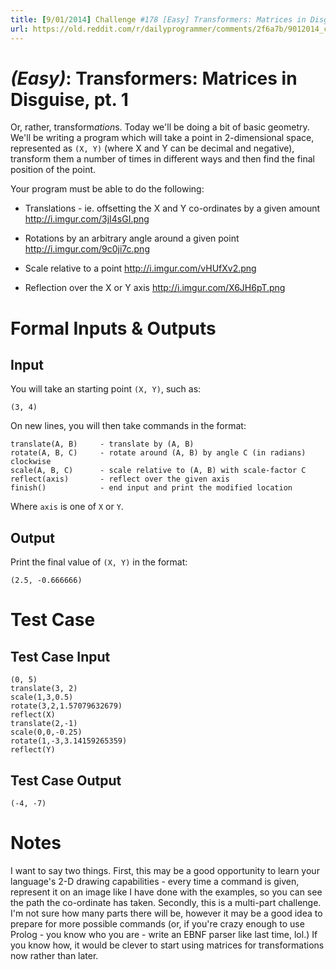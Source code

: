 ```yaml
---
title: [9/01/2014] Challenge #178 [Easy] Transformers: Matrices in Disguise, pt. 1
url: https://old.reddit.com/r/dailyprogrammer/comments/2f6a7b/9012014_challenge_178_easy_transformers_matrices/
---
```


# [](#EasyIcon) *(Easy)*: Transformers: Matrices in Disguise, pt. 1

Or, rather, transform*ation*s. Today we'll be doing a bit of basic geometry. We'll be writing a program which will take a point in 2-dimensional space, represented as `(X, Y)` (where X and Y can be decimal and negative), transform them a number of times in different ways and then find the final position of the point.

Your program must be able to do the following:

* Translations - ie. offsetting the X and Y co-ordinates by a given amount http://i.imgur.com/3jI4sGI.png

* Rotations by an arbitrary angle around a given point http://i.imgur.com/9c0ji7c.png

* Scale relative to a point http://i.imgur.com/vHUfXv2.png

* Reflection over the X or Y axis http://i.imgur.com/X6JH6pT.png

# Formal Inputs & Outputs

## Input

You will take an starting point `(X, Y)`, such as:

    (3, 4)

On new lines, you will then take commands in the format:

    translate(A, B)     - translate by (A, B)
    rotate(A, B, C)     - rotate around (A, B) by angle C (in radians) clockwise
    scale(A, B, C)      - scale relative to (A, B) with scale-factor C
    reflect(axis)       - reflect over the given axis
    finish()            - end input and print the modified location

Where `axis` is one of `X` or `Y`.

## Output

Print the final value of `(X, Y)` in the format:

    (2.5, -0.666666)

# Test Case

## Test Case Input

    (0, 5)
    translate(3, 2)
    scale(1,3,0.5)
    rotate(3,2,1.57079632679)
    reflect(X) 
    translate(2,-1)
    scale(0,0,-0.25)
    rotate(1,-3,3.14159265359)
    reflect(Y)

## Test Case Output

    (-4, -7)

# Notes

I want to say two things. First, this may be a good opportunity to learn your language's 2-D drawing capabilities - every time a command is given, represent it on an image like I have done with the examples, so you can see the path the co-ordinate has taken. Secondly, this is a multi-part challenge. I'm not sure how many parts there will be, however it may be a good idea to prepare for more possible commands (or, if you're crazy enough to use Prolog - you know who you are - write an EBNF parser like last time, lol.) If you know how, it would be clever to start using matrices for transformations now rather than later.